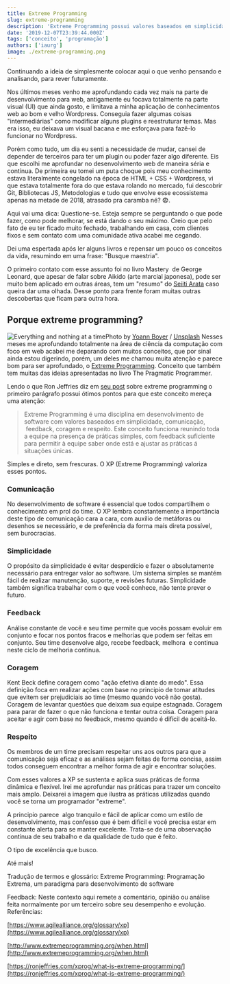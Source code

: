 ```yaml
---
title: Extreme Programming
slug: extreme-programming
description: 'Extreme Programming possui valores baseados em simplicidade, comunicação, feedback, coragem e respeito. Juntamente com práticas eficazes recomendadas.'
date: '2019-12-07T23:39:44.000Z'
tags: ['conceito', 'programação']
authors: ['iaurg']
image: ./extreme-programming.png
---
```


Continuando a ideia de simplesmente colocar aqui o que venho pensando e analisando, para rever futuramente.

Nos últimos meses venho me aprofundando cada vez mais na parte de desenvolvimento para web, antigamente eu focava totalmente na parte visual (UI) que ainda gosto, e limitava a minha aplicação de conhecimentos web ao bom e velho Wordpress. Conseguia fazer algumas coisas "intermediárias" como modificar alguns plugins e reestruturar temas. Mas era isso, eu deixava um visual bacana e me esforçava para fazê-lo funcionar no Wordpress.

Porém como tudo, um dia eu senti a necessidade de mudar, cansei de depender de terceiros para ter um plugin ou poder fazer algo diferente. Eis que escolhi me aprofundar no desenvolvimento web de maneira séria e contínua. De primeira eu tomei um puta choque pois meu conhecimento estava literalmente congelado na época de HTML + CSS + Wordpress, vi que estava totalmente fora do que estava rolando no mercado, fui descobrir Git, Bibliotecas JS, Metodologias e tudo que envolve esse ecossistema apenas na metade de 2018, atrasado pra caramba né? 😨.

Aqui vai uma dica: Questione-se. Esteja sempre se perguntando o que pode fazer, como pode melhorar, se está dando o seu máximo. Creio que pelo fato de eu ter ficado muito fechado, trabalhando em casa, com clientes fixos e sem contato com uma comunidade ativa acabei me cegando.

Dei uma espertada após ler alguns livros e repensar um pouco os conceitos da vida, resumindo em uma frase: "Busque maestria".

O primeiro contato com esse assunto foi no livro Mastery  de George Leonard, que apesar de falar sobre Aikido (arte marcial japonesa), pode ser muito bem aplicado em outras áreas, tem um "resumo" do [Seiiti Arata](https://www.youtube.com/watch?v=y1ySJOE3DX8) caso queira dar uma olhada. Desse ponto para frente foram muitas outras descobertas que ficam para outra hora.

## Porque extreme programming?

![Everything and nothing at a time](https://images.unsplash.com/photo-1489369786243-bef2ec8cb71d?ixlib=rb-1.2.1&q=80&fm=jpg&crop=entropy&cs=tinysrgb&w=1080&fit=max&ixid=eyJhcHBfaWQiOjExNzczfQ)Photo by [Yoann Boyer](https://unsplash.com/@yoannboyer?utm_source=ghost&utm_medium=referral&utm_campaign=api-credit) / [Unsplash](https://unsplash.com/?utm_source=ghost&utm_medium=referral&utm_campaign=api-credit)
Nesses meses me aprofundando totalmente na área de ciência da computação com foco em web acabei me deparando com muitos conceitos, que por sinal ainda estou digerindo, porém, um deles me chamou muita atenção e parece bom para ser aprofundado, o [Extreme Programming](https://en.wikipedia.org/wiki/Extreme_programming). Conceito que também tem muitas das ideias apresentadas no livro The Pragmatic Programmer.

Lendo o que Ron Jeffries diz em [seu post](https://ronjeffries.com/xprog/what-is-extreme-programming/) sobre extreme programming o primeiro parágrafo possui ótimos pontos para que este conceito mereça uma atenção:

> Extreme Programming é uma disciplina em desenvolvimento de software com valores baseados em simplicidade, comunicação,  feedback, coragem e respeito. Este conceito funciona reunindo toda a equipe na presença de práticas simples, com feedback suficiente para permitir à equipe saber onde está e ajustar as práticas á situações únicas.

Simples e direto, sem frescuras. O XP (Extreme Programming) valoriza esses pontos.

### Comunicação

No desenvolvimento de software é essencial que todos compartilhem o conhecimento em prol do time. O XP lembra constantemente a importância deste tipo de comunicação cara a cara, com auxilio de metáforas ou desenhos se necessário, e de preferência da forma mais direta possível, sem burocracias.

### Simplicidade

O propósito da simplicidade é evitar desperdício e fazer o absolutamente necessário para entregar valor ao software. Um sistema simples se mantém fácil de realizar manutenção, suporte, e revisões futuras. Simplicidade também significa trabalhar com o que você conhece, não tente prever o futuro.

### Feedback

Análise constante de você e seu time permite que vocês possam evoluir em conjunto e focar nos pontos fracos e melhorias que podem ser feitas em conjunto. Seu time desenvolve algo, recebe feedback, melhora  e continua neste ciclo de melhoria contínua.

### Coragem

Kent Beck define coragem como "ação efetiva diante do medo". Essa definição foca em realizar ações com base no principio de tomar atitudes que evitem ser prejudiciais ao time (mesmo quando você não gosta). Coragem de levantar questões que deixam sua equipe estagnada. Coragem para parar de fazer o que não funciona e tentar outra coisa. Coragem para aceitar e agir com base no feedback, mesmo quando é difícil de aceitá-lo.

### Respeito

Os membros de um time precisam respeitar uns aos outros para que a comunicação seja eficaz e as análises sejam feitas de forma concisa, assim todos conseguem encontrar a melhor forma de agir e encontrar soluções.

Com esses valores a XP se sustenta e aplica suas práticas de forma dinâmica e flexível. Irei me aprofundar nas práticas para trazer um conceito mais amplo. Deixarei a imagem que ilustra as práticas utilizadas quando você se torna um programador "extreme".

A principio parece  algo tranquilo e fácil de aplicar como um estilo de desenvolvimento, mas confesso que é bem difícil e você precisa estar em constante alerta para se manter excelente. Trata-se de uma observação contínua de seu trabalho e da qualidade de tudo que é feito.

O tipo de excelência que busco.

Até mais!

Tradução de termos e glossário:
Extreme Programming: Programação Extrema, um paradigma para desenvolvimento de software

Feedback: Neste contexto aqui remete a comentário, opinião ou análise feita normalmente por um terceiro sobre seu desempenho e evolução.
Referências:

[https://www.agilealliance.org/glossary/xp](https://www.agilealliance.org/glossary/xp)

[http://www.extremeprogramming.org/when.html](http://www.extremeprogramming.org/when.html)

[https://ronjeffries.com/xprog/what-is-extreme-programming/](https://ronjeffries.com/xprog/what-is-extreme-programming/)
